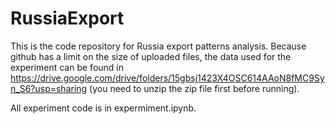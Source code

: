 # RussiaExport

This is the code repository for Russia export patterns analysis. Because github has a limit on the size of uploaded files, the data used for the experiment can be found in https://drive.google.com/drive/folders/15gbsj1423X4OSC614AAoN8fMC9Syn_S6?usp=sharing (you need to unzip the zip file first before running).

All experiment code is in expermiment.ipynb.
